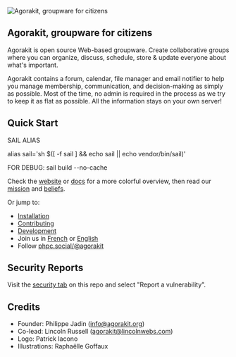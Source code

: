![Agorakit, groupware for citizens](https://www.agorakit.org/images/agorakit-banner.png)

## Agorakit, groupware for citizens
Agorakit is open source Web-based groupware. Create collaborative groups where you can organize, discuss, schedule, store & update everyone about what's important.

Agorakit contains a forum, calendar, file manager and email notifier to help you manage membership, communication, and decision-making as simply as possible. Most of the time, no admin is required in the process as we try to keep it as flat as possible. All the information stays on your own server!


## Quick Start

SAIL ALIAS

alias sail='sh $([ -f sail ] && echo sail || echo vendor/bin/sail)'

FOR DEBUG:
sail build --no-cache


Check the [website](https://www.agorakit.org) or [docs](https://docs.agorakit.org) for a more colorful overview, then read our [mission](https://docs.agorakit.org/#mission-statement) and [beliefs](https://docs.agorakit.org/#beliefs).

Or jump to:
* [Installation](https://docs.agorakit.org/install.html)
* [Contributing](https://docs.agorakit.org/contribute.html)
* [Development](https://docs.agorakit.org/development.html)
* Join us in [French](https://app.agorakit.org/groups/39) or [English](https://app.agorakit.org/groups/2014)
* Follow [phpc.social/@agorakit](https://phpc.social/@agorakit)

## Security Reports
Visit the [security tab](https://github.com/agorakit/agorakit/security) on this repo and select "Report a vulnerability".

## Credits
* Founder: Philippe Jadin (info@agorakit.org)
* Co-lead: Lincoln Russell (agorakit@lincolnwebs.com)
* Logo: Patrick Iacono
* Illustrations: Raphaëlle Goffaux
